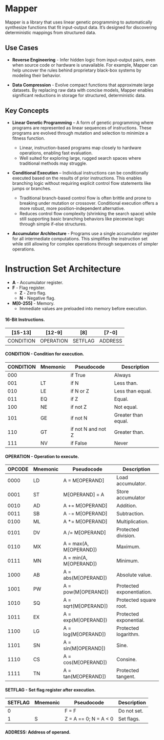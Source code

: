 # Mapper

Mapper is a library that uses linear genetic programming to automatically synthesize functions that fit input-output data. It’s designed for discovering deterministic mappings from structured data.

## Use Cases

- **Reverse Engineering** - Infer hidden logic from input–output pairs, even when source code or hardware is unavailable. For example, Mapper can help uncover the rules behind proprietary black-box systems by modeling their behavior.

- **Data Compression** - Evolve compact functions that approximate large datasets. By replacing raw data with concise models, Mapper enables significant reductions in storage for structured, deterministic data.

## Key Concepts

- **Linear Genetic Programming** – A form of genetic programming where programs are represented as linear sequences of instructions. These programs are evolved through mutation and selection to minimize a fitness function.
  + Linear, instruction-based programs map closely to hardware operations, enabling fast evaluation.
  + Well suited for exploring large, rugged search spaces where traditional methods may struggle.

- **Conditional Execution** – Individual instructions can be conditionally executed based on the results of prior instructions. This enables branching logic without requiring explicit control flow statements like jumps or branches.
  - Traditional branch-based control flow is often brittle and prone to breaking under mutation or crossover. Conditional execution offers a more robust, more position-independent alternative.
  - Reduces control flow complexity (shrinking the search space) while still supporting basic branching behaviors like piecewise logic through simple if-else structures.


- **Accumulator Architecture** - Programs use a single accumulator register for all intermediate computations. This simplifies the instruction set while still allowing for complex operations through sequences of simpler operations.

# Instruction Set Architecture

- **A** - Accumulator register.
- **F** - Flag register.
  + **Z** - Zero flag.
  + **N** - Negative flag.
- **M[0-255]** - Memory.
  + Immediate values are preloaded into memory before execution.

#### 16-Bit Instructions.

|[15-13]  |[12-9]   |[8]    |[7-0]  |
|---------|---------|-------|-------|
|CONDITION|OPERATION|SETFLAG|ADDRESS|

#### CONDITION - Condition for execution.

|CONDITION|Mnemonic|Pseudocode            |Description        |
|---------|--------|----------------------|-------------------|
|000      |        |if True               |Always             |
|001      |LT      |if N                  |Less than.         |
|010      |LE      |if N or Z             |Less than equal.   |
|011      |EQ      |if Z                  |Equal.             |
|100      |NE      |if not Z              |Not equal.         |
|101      |GE      |if not N              |Greater than equal.|
|110      |GT      |if not N and not Z    |Greater than.      |
|111      |NV      |if False              |Never              |

#### OPERATION - Operation to execute.

|OPCODE|Mnemonic|Pseudocode            |Description              |
|------|--------|----------------------|-------------------------|
|0000  |LD      |A = M[OPERAND]        |Load accumulator.        |
|0001  |ST      |M[OPERAND] = A        |Store accumulator        |
|0010  |AD      |A += M[OPERAND]       |Addition.                |
|0011  |SB      |A -= M[OPERAND]       |Subtraction.             |
|0100  |ML      |A *= M[OPERAND]       |Multiplication.          |
|0101  |DV      |A /= M[OPERAND]       |Protected division.      |
|0110  |MX      |A = max(A, M[OPERAND])|Maximum.                 |
|0111  |MN      |A = min(A, M[OPERAND])|Minimum.                 |
|1000  |AB      |A = abs(M[OPERAND])   |Absolute value.          |
|1001  |PW      |A = pow(M[OPERAND])   |Protected exponentiation.|
|1010  |SQ      |A = sqrt(M[OPERAND])  |Protected square root.   |
|1011  |EX      |A = exp(M[OPERAND])   |Protected exponential.   |
|1100  |LG      |A = log(M[OPERAND])   |Protected logarithm.     |
|1101  |SN      |A = sin(M[OPERAND])   |Sine.                    |
|1110  |CS      |A = cos(M[OPERAND])   |Consine.                 |
|1111  |TN      |A = tan(M[OPERAND])   |Protected tangent.       |

#### SETFLAG - Set flag register after execution.

|SETFLAG|Mnemonic|Pseudocode            |Description|
|-------|--------|----------------------|-----------|
|0      |        |F = F                 |Do not set.|
|1      |S       |Z = A == 0; N = A < 0 |Set flags. |

#### ADDRESS: Address of operand.
